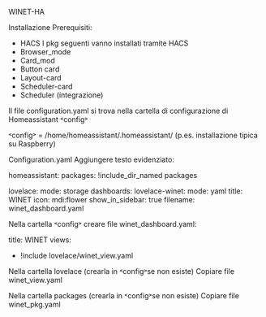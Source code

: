 WINET-HA

Installazione 
Prerequisiti: 
-	HACS
I pkg seguenti vanno installati tramite HACS
-	Browser_mode
-	Card_mod
-	Button card
-	Layout-card
-	Scheduler-card
-	Scheduler (integrazione)
  
Il file configuration.yaml si trova nella cartella di configurazione di Homeassistant ˂config˃

˂config˃ = /home/homeassistant/.homeassistant/ (p.es.  installazione tipica su Raspberry)

Configuration.yaml
Aggiungere testo evidenziato:


homeassistant:
  packages: !include_dir_named packages


lovelace:
  mode: storage
  dashboards:
    lovelace-winet:
      mode: yaml
      title: WINET
      icon: mdi:flower
      show_in_sidebar: true
      filename: winet_dashboard.yaml
 


Nella cartella ˂config˃ creare  file 
winet_dashboard.yaml:


title: WINET
views:
  - !include lovelace/winet_view.yaml

 

Nella cartella lovelace  (crearla in ˂config˃se non esiste)
Copiare file winet_view.yaml


Nella cartella packages (crearla in ˂config˃se non esiste)
Copiare file winet_pkg.yaml
 

 
